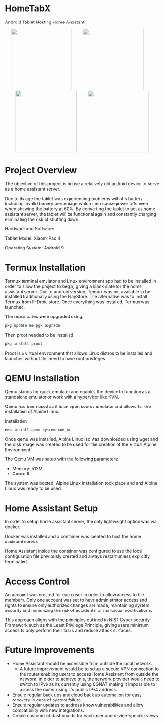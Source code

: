 # HomeTabX
Android Tablet Hosting Home Assistant

<p align="center">
  <img src="https://github.com/user-attachments/assets/1eb697df-cb51-44ba-8eb3-2bbbe36653b6" width="200" height="200" />
  &nbsp;&nbsp;&nbsp;&nbsp;&nbsp;&nbsp;&nbsp;
  <img src="https://github.com/user-attachments/assets/1c46d25d-d03f-431b-bf8c-819d35365dee" width="200" height="200" />
  &nbsp;&nbsp;&nbsp;&nbsp;&nbsp;&nbsp;&nbsp;
  <img src="https://github.com/user-attachments/assets/7d4b9c43-c835-45e0-b535-0671b3e19ab8" width="200" height="200" />
  &nbsp;&nbsp;&nbsp;&nbsp;&nbsp;&nbsp;&nbsp;
  <img src="https://github.com/user-attachments/assets/a4225b95-a9f2-436e-9546-c0fad85cc82e" width="200" height="200" />
</p>

# Project Overview

The objective of this project is to use a relatively old android device to serve as a home assistant server.

Due to its age the tablet was experiencing problems with it's battery including invalid battery percentage which then cause power offs even when showing the battery at 60%. 
By converting the tablet to act as home assistant server, the tablet will be functional again and constantly charging eliminating the risk of shutting down. 

Hardware and Software:

Tablet Model: Xiaomi Pad 4

Operating System: Android 9

# Termux Installation
Termux terminal emulator and Linux environment app had to be installed in order to allow the project to begin, giving a blank slate for the home assistant server. Due to android version, Termux was not available to be installed traditionally using the PlayStore. The alternative was to install Termux from F-Droid store. Once everything was installed, Termux was launched.

The repositories were upgraded using:
```bash
pkg update && pgk upgrade
```

Then proot needed to be installed
```bash
pkg install proot
``` 
Proot is a virtual environment that allows Linux distros to be installed and launched without the need to have root privileges. 
# QEMU Installation
Qemu stands for quick emulator and enables the device to function as a standalone emulator or work with a hypervisor like KVM.

Qemu has been used as it is an open source emulator and allows for the installation of Alpine Linux.

Installation
```bash
PKG install qemu-system-x86_64
```

Once qemu was installed, Alpine Linux iso was downloaded using wget and the disk image was created to be used for the creation of the Virtual Alpine Environment.

The Qemu VM was setup with the following parameters:
* Memory: 512M
* Cores: 5

The system was booted, Alpine Linux installation took place and and Alpine Linux was ready to be used.
# Home Assistant Setup
In order to setup home assistant server, the only lightweight option was via docker. 

Docker was installed and a container was created to host the home assistant server. 

Home Assistant inside the container was configured to use the local configuration file previously created and always restart unless explicitly terminated.
# Access Control
An account was created for each user in order to allow access to the members. Only one account was set to have administrator access and rights to ensure only authorized changes are made, maintaining system security and minimizing the risk of accidental or malicious modifications.

This approach aligns with the principles outlined in NIST Cyber security Framework such as the Least Privilege Principle, giving users minimum access to only perform their tasks and reduce attack surfaces.
# Future Improvements
* Home Assistant should be accessible from outside the local network. 
  - A future improvement would be to setup a secure VPN connection to the router enabling users to access Home Assistant from outside the network. In order to achieve this, the network provider would need to switch to IPv6 as its currently using CGNAT making it impossible to access the router using it's public IPv4 address.
* Ensure regular back ups and cloud back up automation for easy recovery in case of system failure.
* Ensure regular updates to address know vulnerabilities and allow compatibility with new integrations.
* Create customized dashboards for each user and device-specific views.

